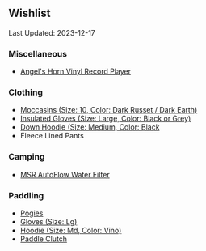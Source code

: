 ## Wishlist
Last Updated: 2023-12-17

### Miscellaneous
- [Angel's Horn Vinyl Record Player](https://www.amazon.com/dp/B09VK9DLYR/)

### Clothing
- [Moccasins (Size: 10, Color: Dark Russet / Dark Earth)](https://www.llbean.com/llb/shop/65637)
- [Insulated Gloves (Size: Large, Color: Black or Grey)](https://www.amazon.com/dp/B005I33OVG?tag=20sbt-20&th=1&psc=1)
- [Down Hoodie (Size: Medium, Color: Black](https://www.rei.com/product/208593/patagonia-down-sweater-hoodie-mens)
- Fleece Lined Pants

### Camping
- [MSR AutoFlow Water Filter](https://www.msrgear.com/water-treatment/filters-and-purifiers/autoflow-xl-gravity-filter-10-l/10944.html)

### Paddling
- [Pogies](https://www.nrs.com/nrs-clutch-pogies/p79c)
- [Gloves (Size: Lg)](https://www.nrs.com/nrs-mens-hydroskin-gloves/p6wy)
- [Hoodie (Size: Md, Color: Vino)](https://www.nrs.com/nrs-mens-silkweight-hoodie/pdn7)
- [Paddle Clutch](https://www.amazon.com/Gearlab-Paddle-Clutch-Storage-Deckhand/dp/B0BQHGZQZP)
